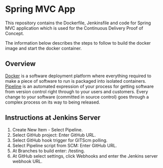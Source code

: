 # Spring MVC App

This repository contains the Dockerfile, Jenkinsfile and code for Spring MVC application which is used for the Continuous Delivery Proof of Concept.

The information below describes the steps to follow to build the docker image and start the docker container.

## Overview

[Docker](https://www.docker.com/) is a software deployment platform where everything required to make a piece of software to run is packaged into isolated containers.
[Pipeline](https://jenkins.io/doc/book/pipeline/) is an automated expression of your process for getting software from version control right through to your users and customers. Every change to your software (committed in source control) goes through a complex process on its way to being released. 

## Instructions at Jenkins Server

1. Create New Item - Select Pipeline.
2. Select GitHub project: Enter GitHub URL.
3. Select GitHub hook trigger for GITScm polling.
4. Select Pipeline script from SCM: Enter GitHub URL.
5. At Branches to build enter: /testing.
6. At GitHub select settings, click Webhooks and enter the Jenkins server webhook URL.
